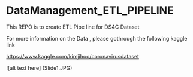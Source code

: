 # DataManagement_ETL_PIPELINE
This REPO is to create ETL Pipe line for DS4C Dataset

For more information on the Data , please gothrough the following kaggle link

https://www.kaggle.com/kimjihoo/coronavirusdataset


![alt text here] (Slide1.JPG)